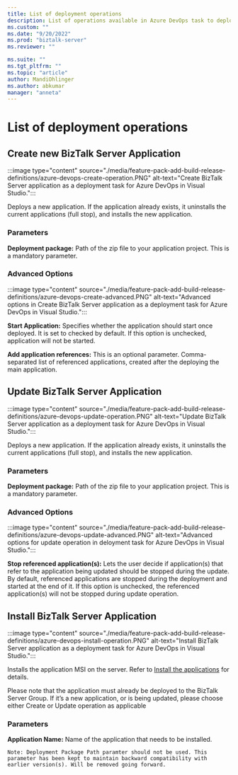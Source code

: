 ```yaml
---
title: List of deployment operations
description: List of operations available in Azure DevOps task to deploy the BizTalk Server application
ms.custom: ""
ms.date: "9/20/2022"
ms.prod: "biztalk-server"
ms.reviewer: ""

ms.suite: ""
ms.tgt_pltfrm: ""
ms.topic: "article"
author: MandiOhlinger
ms.author: abkumar
manager: "anneta"
---
```



# List of deployment operations


## Create new BizTalk Server Application

:::image type="content" source="./media/feature-pack-add-build-release-definitions/azure-devops-create-operation.PNG" alt-text="Create BizTalk Server application as a deployment task for Azure DevOps in Visual Studio.":::


 Deploys a new application. If the application already exists, it uninstalls the current applications (full stop), and installs the new application.

### Parameters 

**Deployment package:**  Path of the zip file to your application project. This is a mandatory parameter.

### Advanced Options


:::image type="content" source="./media/feature-pack-add-build-release-definitions/azure-devops-create-advanced.PNG" alt-text="Advanced options in Create BizTalk Server application as a deployment task for Azure DevOps in Visual Studio.":::


**Start Application:** Specifies whether the application should start once deployed. It is set to checked by default. If this option is unchecked, application will not be started.


**Add application references:** This is an optional parameter. Comma-separated list of referenced applications, created after the deploying the main application.



## Update BizTalk Server Application

:::image type="content" source="./media/feature-pack-add-build-release-definitions/azure-devops-update-operation.PNG" alt-text="Update BizTalk Server application as a deployment task for Azure DevOps in Visual Studio.":::


Deploys a new application. If the application already exists, it uninstalls the current applications (full stop), and installs the new application.

### Parameters 

**Deployment package:**  Path of the zip file to your application project. This is a mandatory parameter.


### Advanced Options

:::image type="content" source="./media/feature-pack-add-build-release-definitions/azure-devops-update-advanced.PNG" alt-text="Advanced options for update operation in deloyment task for Azure DevOps in Visual Studio.":::


**Stop referenced application(s):** 
Lets the user decide if application(s) that refer to the application being updated should be stopped during the update. By default, referenced applications are stopped during the deployment and started at the end of it. If this option is unchecked, the referenced application(s) will not be stopped during update operation.


## Install BizTalk Server Application

:::image type="content" source="./media/feature-pack-add-build-release-definitions/azure-devops-install-operation.PNG" alt-text="Install BizTalk Server application as a deployment task for Azure DevOps in Visual Studio."::: 

Installs the application MSI on the server. Refer to [Install the applications](../core/how-to-install-a-biztalk-application.md) for details.

Please note that the application must already be deployed to the BizTalk Server Group. If it’s a new application, or is being updated, please choose either Create or Update operation as applicable

### Parameters 

**Application Name:** Name of the application that needs to be installed.

```
Note: Deployment Package Path paramter should not be used. This parameter has been kept to maintain backward compatibility with earlier version(s). Will be removed going forward.
````